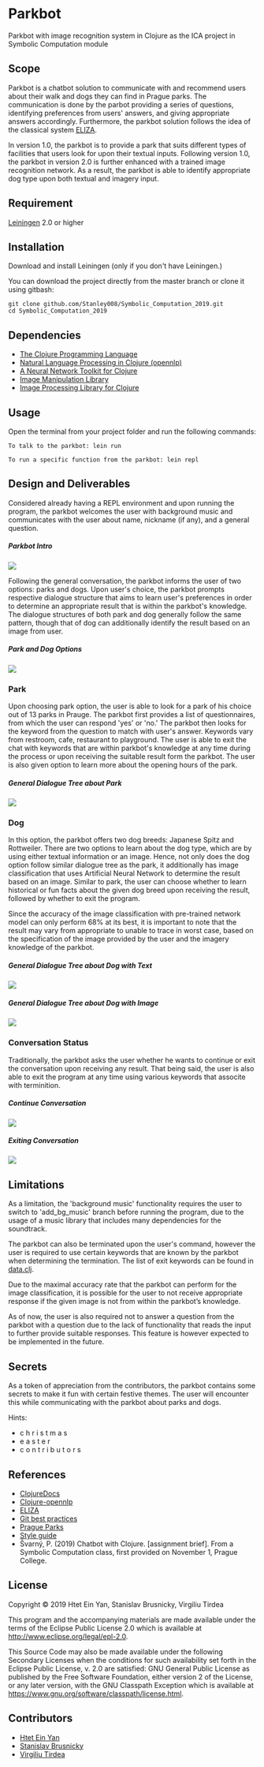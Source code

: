 # Parkbot

Parkbot with image recognition system in Clojure as the ICA project in Symbolic Computation module

## Scope

Parkbot is a chatbot solution to communicate with and recommend users about their walk and dogs they can find in Prague parks. The communication is done by the parbot providing a series of questions, identifying preferences from users' answers, and giving appropriate answers accordingly. Furthermore, the parkbot solution follows the idea of the classical system [ELIZA](https://en.wikipedia.org/wiki/ELIZA).

In version 1.0, the parkbot is to provide a park that suits different types of facilities that users look for upon their textual inputs. Following version 1.0, the parkbot in version 2.0 is further enhanced with a trained image recognition network. As a result, the parkbot is able to identify appropriate dog type upon both textual and imagery input.

## Requirement

[Leiningen](https://leiningen.org/) 2.0 or higher

## Installation

Download and install Leiningen (only if you don't have Leiningen.)

You can download the project directly from the master branch or clone it using gitbash:
```
git clone github.com/Stanley008/Symbolic_Computation_2019.git
cd Symbolic_Computation_2019
```

## Dependencies

- [The Clojure Programming Language](https://github.com/clojure/clojure/) 
- [Natural Language Processing in Clojure (opennlp)](https://github.com/dakrone/clojure-opennlp)
- [A Neural Network Toolkit for Clojure](https://clojars.org/thinktopic/cortex)
- [Image Manipulation Library](https://clojars.org/thinktopic/think.image)
- [Image Processing Library for Clojure](https://clojars.org/net.mikera/imagez)

## Usage

Open the terminal from your project folder and run the following commands:

```
To talk to the parkbot: lein run

To run a specific function from the parkbot: lein repl
```

## Design and Deliverables

Considered already having a REPL environment and upon running the program, the parkbot welcomes the user with background music and communicates with the user about name, nickname (if any), and a general question.

##### Parkbot Intro
<img src="https://i.imgur.com/hv5BG0W.png">

Following the general conversation, the parkbot informs the user of two options: parks and dogs. Upon user's choice, the parkbot prompts respective dialogue structure that aims to learn user's preferences in order to determine an appropriate result that is within the parkbot's knowledge. The dialogue structures of both park and dog generally follow the same pattern, though that of dog can additionally identify the result based on an image from user. 

##### Park and Dog Options
<img src= "https://i.imgur.com/P3zDl6j.png">

### Park 

Upon choosing park option, the user is able to look for a park of his choice out of 13 parks in Prauge. The parkbot first provides a list of questionnaires, from which the user can respond 'yes' or 'no.' The parkbot then looks for the keyword from the question to match with user's answer. Keywords vary from restroom, cafe, restaurant to playground. The user is able to exit the chat with keywords that are within parkbot's knowledge at any time during the process or upon receiving the suitable result form the parkbot. The user is also given option to learn more about the opening hours of the park.

##### General Dialogue Tree about Park
<img src= "https://i.imgur.com/nYh7lnB.png">

### Dog 

In this option, the parkbot offers two dog breeds: Japanese Spitz and Rottweiler. There are two options to learn about the dog type, which are by using either textual information or an image. Hence, not only does the dog option follow similar dialogue tree as the park, it additionally has image classification that uses Artificial Neural Network to determine the result based on an image. Similar to park, the user can choose whether to learn historical or fun facts about the given dog breed upon receiving the result, followed by whether to exit the program. 

Since the accuracy of the image classification with pre-trained network model can only perform 68% at its best, it is important to note that the result may vary from appropriate to unable to trace in worst case, based on the specification of the image provided by the user and the imagery knowledge of the parkbot.

##### General Dialogue Tree about Dog with Text
<img src="https://i.imgur.com/z2wXRZ6.png">

##### General Dialogue Tree about Dog with Image
<img src="https://i.imgur.com/AmRBFmt.png">

### Conversation Status

Traditionally, the parkbot asks the user whether he wants to continue or exit the conversation upon receiving any result. That being said, the user is also able to exit the program at any time using various keywords that associte with terminition.

##### Continue Conversation
<img src= "https://i.imgur.com/EH7xedN.png">

##### Exiting Conversation
<img src= "https://i.imgur.com/kWkEoET.png">

## Limitations

As a limitation, the 'background music' functionality requires the user to switch to 'add_bg_music' branch before running the program, due to the usage of a music library that includes many dependencies for the soundtrack.

The parkbot can also be terminated upon the user's command, however the user is required to use certain keywords that are known by the parkbot when determining the termination. The list of exit keywords can be found in [data.clj](https://github.com/Stanley008/Symbolic_Computation_2019/blob/master/src/park_chatbot/data.clj).

Due to the maximal accuracy rate that the parkbot can perform for the image classification, it is possible for the user to not receive appropriate response if the given image is not from within the parkbot’s knowledge.

As of now, the user is also required not to answer a question from the parkbot with a question due to the lack of functionality that reads the input to further provide suitable responses. This feature is however expected to be implemented in the future.

## Secrets

As a token of appreciation from the contributors, the parkbot contains some secrets to make it fun with certain festive themes. The user will encounter this while communicating with the parkbot about parks and dogs. 

Hints: 
- c h r i s t m a s
- e a s t e r 
- c o n t r i b u t o r s

## References

- [ClojureDocs](https://clojuredocs.org/)
- [Clojure-opennlp](https://github.com/dakrone/clojure-opennlp)
- [ELIZA](https://en.wikipedia.org/wiki/ELIZA)
- [Git best practices](https://dev.to/bholmesdev/git-github-best-practices-for-teamsopinionated-28h7)
- [Prague Parks](http://www.praha.eu/jnp/cz/co_delat_v_praze/parky/index.html)
- [Style guide](https://guide.clojure.style/)
- Švarný, P. (2019) Chatbot with Clojure. [assignment brief]. From a Symbolic Computation class, first provided on November 1, Prague College.

## License

Copyright © 2019 Htet Ein Yan, Stanislav Brusnicky, Virgiliu Tirdea

This program and the accompanying materials are made available under the
terms of the Eclipse Public License 2.0 which is available at
http://www.eclipse.org/legal/epl-2.0.

This Source Code may also be made available under the following Secondary Licenses when the conditions for such availability set forth in the Eclipse Public License, v. 2.0 are satisfied: GNU General Public License as published by the Free Software Foundation, either version 2 of the License, or any later version, with the GNU Classpath Exception which is available at https://www.gnu.org/software/classpath/license.html.

## Contributors

- [Htet Ein Yan](https://github.com/einyan03)
- [Stanislav Brusnicky](https://github.com/Stanley008)
- [Virgiliu Tirdea](https://github.com/Tocrak) 
